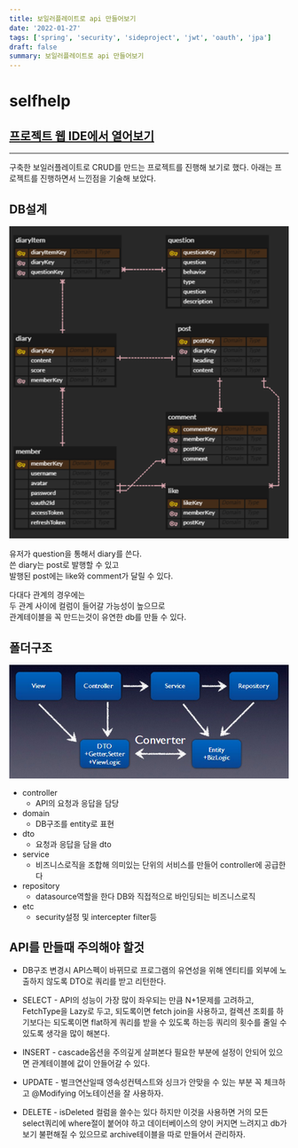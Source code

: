 ```yaml
---
title: 보일러플레이트로 api 만들어보기
date: '2022-01-27'
tags: ['spring', 'security', 'sideproject', 'jwt', 'oauth', 'jpa']
draft: false
summary: 보일러플레이트로 api 만들어보기
---
```


# selfhelp

## [프로젝트 웹 IDE에서 열어보기](https://github1s.com/abhidhamma-java/selfhelp)

---

구축한 보일러플레이트로
CRUD를 만드는 프로젝트를 진행해 보기로 했다.
아래는 프로젝트를 진행하면서 느낀점을 기술해 보았다.

## DB설계

![picture 8](../../public/static/images/md-images/ee3d012a4729264f8e06c7f3bab74eb66e9944a487e041e0474dc2e2566cd5b2.png)

유저가 question을 통해서 diary를 쓴다.  
쓴 diary는 post로 발행할 수 있고  
발행된 post에는 like와 comment가 달릴 수 있다.

다대다 관계의 경우에는  
두 관계 사이에 컬럼이 들어갈 가능성이 높으므로  
관계테이블을 꼭 만드는것이 유연한 db를 만들 수 있다.

## 폴더구조

![picture 9](../../public/static/images/md-images/0b79e1bf861bc34004557917cf9e0659a7bff9da216e1c96fa6245a18e8cd64a.png)

- controller
  - API의 요청과 응답을 담당
- domain
  - DB구조를 entity로 표현
- dto
  - 요청과 응답을 담을 dto
- service
  - 비즈니스로직을 조합해 의미있는 단위의 서비스를 만들어 controller에 공급한다
- repository
  - datasource역할을 한다 DB와 직접적으로 바인딩되는 비즈니스로직
- etc
  - security설정 및 intercepter filter등

## API를 만들때 주의해야 할것

- DB구조 변경시 API스펙이 바뀌므로 프로그램의 유연성을 위해 엔티티를 외부에 노출하지 않도록 DTO로 쿼리를 받고 리턴한다.

- SELECT - API의 성능이 가장 많이 좌우되는 만큼 N+1문제를 고려하고, FetchType을 Lazy로 두고, 되도록이면 fetch join을 사용하고, 컬렉션 조회를 하기보다는 되도록이면 flat하게 쿼리를 받을 수 있도록 하는등 쿼리의 횟수를 줄일 수 있도록 생각을 많이 해본다.
- INSERT - cascade옵션을 주의깊게 살펴본다 필요한 부분에 설정이 안되어 있으면 관계테이블에 값이 안들어갈 수 있다.
- UPDATE - 벌크연산일때 영속성컨텍스트와 싱크가 안맞을 수 있는 부분 꼭 체크하고 @Modifying 어노테이션을 잘 사용하자.
- DELETE - isDeleted 컬럼을 쓸수는 있다 하지만 이것을 사용하면 거의 모든 select쿼리에 where절이 붙어야 하고 데이터베이스의 양이 커지면 느려지고 db가 보기 불편해질 수 있으므로 archive테이블을 따로 만들어서 관리하자.
